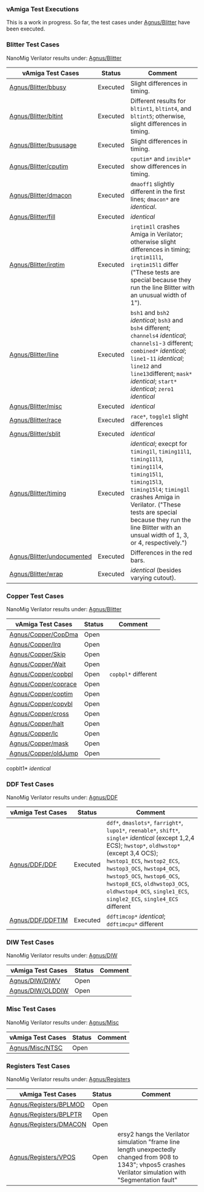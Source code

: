 ### vAmiga Test Executions

This is a work in progress. So far, the test cases under [Agnus/Blitter](https://github.com/dirkwhoffmann/vAmigaTS/tree/master/Agnus/Blitter) have been executed.

### Blitter Test Cases
NanoMig Verilator results under: [Agnus/Blitter](https://github.com/darius600/NanoMig-vAmigaTS-Results/tree/main/Agnus/Blitter)    

| vAmiga Test Cases                                                                                               | Status   | Comment  |
|-----------------------------------------------------------------------------------------------------------------|----------|----------|
| [Agnus/Blitter/bbusy](https://github.com/dirkwhoffmann/vAmigaTS/tree/master/Agnus/Blitter/bbusy)                | Executed | Slight differences in timing.  |
| [Agnus/Blitter/bltint](https://github.com/dirkwhoffmann/vAmigaTS/tree/master/Agnus/Blitter/bltint)              | Executed | Different results for `bltint1`, `bltint4`, and `bltint5`; otherwise, slight differences in timing.  |
| [Agnus/Blitter/bususage](https://github.com/dirkwhoffmann/vAmigaTS/tree/master/Agnus/Blitter/bususage)          | Executed | Slight differences in timing.   |
| [Agnus/Blitter/cputim](https://github.com/dirkwhoffmann/vAmigaTS/tree/master/Agnus/Blitter/cputim)              | Executed | `cputim*` and `invible*` show differences in timing.   |
| [Agnus/Blitter/dmacon](https://github.com/dirkwhoffmann/vAmigaTS/tree/master/Agnus/Blitter/dmacon)              | Executed | `dmaoff1` slightly different in the first lines; `dmacon*` are *identical*.  |
| [Agnus/Blitter/fill](https://github.com/dirkwhoffmann/vAmigaTS/tree/master/Agnus/Blitter/fill)                  | Executed | *identical*  |
| [Agnus/Blitter/irqtim](https://github.com/dirkwhoffmann/vAmigaTS/tree/master/Agnus/Blitter/irqtim)              | Executed | `irqtim1l` crashes Amiga in Verilator; otherwise slight differences in timing; `irqtim11l1`, `irqtim15l1` differ ("These tests are special because they run the line Blitter with an unusual width of 1").  |
| [Agnus/Blitter/line](https://github.com/dirkwhoffmann/vAmigaTS/tree/master/Agnus/Blitter/line)                  | Executed | `bsh1` and `bsh2` *identical*; `bsh3` and `bsh4` different; `channels4` *identical*; `channels1`-`3` different; `combined*` *identical*; `line1`-`11` *identical*; `line12` and `line13`different; `mask*` *identical*; `start*` *identical*; `zero1` *identical*  |
| [Agnus/Blitter/misc](https://github.com/dirkwhoffmann/vAmigaTS/tree/master/Agnus/Blitter/misc)                  | Executed | *identical*   |
| [Agnus/Blitter/race](https://github.com/dirkwhoffmann/vAmigaTS/tree/master/Agnus/Blitter/race)                  | Executed | `race*`, `toggle1` slight differences   |
| [Agnus/Blitter/sblit](https://github.com/dirkwhoffmann/vAmigaTS/tree/master/Agnus/Blitter/sblit)                | Executed | *identical*   |
| [Agnus/Blitter/timing](https://github.com/dirkwhoffmann/vAmigaTS/tree/master/Agnus/Blitter/timing)              | Executed | *identical*; execpt for `timing1l`, `timing11l1`, `timing11l3`, `timing11l4`, `timing15l1`, `timing15l3`, `timing15l4`; `timing1l` crashes Amiga in Verilator. ("These tests are special because they run the line Blitter with an unsual width of 1, 3, or 4, respectively.") |
| [Agnus/Blitter/undocumented](https://github.com/dirkwhoffmann/vAmigaTS/tree/master/Agnus/Blitter/undocumented)  | Executed | Differences in the red bars.   |
| [Agnus/Blitter/wrap](https://github.com/dirkwhoffmann/vAmigaTS/tree/master/Agnus/Blitter/wrap)                  | Executed | *identical* (besides varying cutout).   |

### Copper Test Cases
NanoMig Verilator results under: [Agnus/Blitter](https://github.com/darius600/NanoMig-vAmigaTS-Results/tree/main/Agnus/Copper)    

| vAmiga Test Cases                                                                                            | Status   | Comment  |
|--------------------------------------------------------------------------------------------------------------|----------|---------------------------------------------------------------------------------------------------------------------------------------------------------|
| [Agnus/Copper/CopDma](https://github.com/dirkwhoffmann/vAmigaTS/tree/master/Agnus/Copper/CopDma)             | Open     |                                                                                                                                                         |
| [Agnus/Copper/Irq](https://github.com/dirkwhoffmann/vAmigaTS/tree/master/Agnus/Copper/Irq)                   | Open     |                                                                                                                                                         |
| [Agnus/Copper/Skip](https://github.com/dirkwhoffmann/vAmigaTS/tree/master/Agnus/Copper/Skip)                 | Open     |                                                                                                                                                         |
| [Agnus/Copper/Wait](https://github.com/dirkwhoffmann/vAmigaTS/tree/master/Agnus/Copper/Wait)                 | Open     |                                                                                                                                                         |
| [Agnus/Copper/copbpl](https://github.com/dirkwhoffmann/vAmigaTS/tree/master/Agnus/Copper/copbpl)             | Open     | `copbpl*` different                                                                                                                                                        |
| [Agnus/Copper/coprace](https://github.com/dirkwhoffmann/vAmigaTS/tree/master/Agnus/Copper/coprace)           | Open     |                                                                                                                                                         |
| [Agnus/Copper/coptim](https://github.com/dirkwhoffmann/vAmigaTS/tree/master/Agnus/Copper/coptim)             | Open     |                                                                                                                                                         |
| [Agnus/Copper/copvbl](https://github.com/dirkwhoffmann/vAmigaTS/tree/master/Agnus/Copper/copvbl)             | Open     |                                                                                                                                                         |
| [Agnus/Copper/cross](https://github.com/dirkwhoffmann/vAmigaTS/tree/master/Agnus/Copper/cross)               | Open     |                                                                                                                                                         |
| [Agnus/Copper/halt](https://github.com/dirkwhoffmann/vAmigaTS/tree/master/Agnus/Copper/halt)                 | Open     |                                                                                                                                                         |
| [Agnus/Copper/lc](https://github.com/dirkwhoffmann/vAmigaTS/tree/master/Agnus/Copper/lc)                     | Open     |                                                                                                                                                         |
| [Agnus/Copper/mask](https://github.com/dirkwhoffmann/vAmigaTS/tree/master/Agnus/Copper/mask)                 | Open     |                                                                                                                                                         |
| [Agnus/Copper/oldJump](https://github.com/dirkwhoffmann/vAmigaTS/tree/master/Agnus/Blitter/oldJump)          | Open     |                                                                                                                                                         |

copblt1* *identical*


### DDF Test Cases
NanoMig Verilator results under: [Agnus/DDF](https://github.com/darius600/NanoMig-vAmigaTS-Results/tree/main/Agnus/DDF)    

| vAmiga Test Cases                                                                      | Status   | Comment                                                                                                                                                                                                                                            |
|----------------------------------------------------------------------------------------|----------|----------------------------------------------------------------------------------------------------------------------------------------------------------------------------------------------------------------------------------------------------|
| [Agnus/DDF/DDF](https://github.com/dirkwhoffmann/vAmigaTS/tree/master/Agnus/DDF/DDF)    | Executed | `ddf*`, `dmaslots*`, `farright*`, `lupo1*`, `reenable*`, `shift*`, `single*` *identical* (except 1,2,4 ECS); `hwstop*`, `oldhwstop*` (except 3,4 OCS); `hwstop1_ECS`, `hwstop2_ECS`, `hwstop3_OCS`, `hwstop4_OCS`, `hwstop5_OCS`, `hwstop6_OCS`, `hwstop8_ECS`, `oldhwstop3_OCS`, `oldhwstop4_OCS`, `single1_ECS`, `single2_ECS`, `single4_ECS` different |
| [Agnus/DDF/DDFTIM](https://github.com/dirkwhoffmann/vAmigaTS/tree/master/Agnus/DDF/DDFTIM) | Executed | `ddftimcop*` *identical*; `ddftimcpu*` different                                                                                                                                                                                                    |



### DIW Test Cases
NanoMig Verilator results under: [Agnus/DIW](https://github.com/darius600/NanoMig-vAmigaTS-Results/tree/main/Agnus/DIW)    

| vAmiga Test Cases                                                                                                   | Status   | Comment                                                                                                                                                 |
|-------------------------------------------------------------------------------------------------------------|----------|---------------------------------------------------------------------------------------------------------------------------------------------------------|
| [Agnus/DIW/DIWV](https://github.com/dirkwhoffmann/vAmigaTS/tree/master/Agnus/DIW/DIWV)             | Open     |                                                                                                                                                         |
| [Agnus/DIW/OLDDIW](https://github.com/dirkwhoffmann/vAmigaTS/tree/master/Agnus/DIW/OLDDIW)             | Open     |                                                                                                                                                         |



### Misc Test Cases
NanoMig Verilator results under: [Agnus/Misc](https://github.com/darius600/NanoMig-vAmigaTS-Results/tree/main/Agnus/Misc)    

| vAmiga Test Cases                                                                                                   | Status   | Comment                                                                                                                                                 |
|-------------------------------------------------------------------------------------------------------------|----------|---------------------------------------------------------------------------------------------------------------------------------------------------------|
| [Agnus/Misc/NTSC](https://github.com/dirkwhoffmann/vAmigaTS/tree/master/Agnus/Misc/NTSC)             | Open     |                                                                                                                                                         |


### Registers Test Cases
NanoMig Verilator results under: [Agnus/Registers](https://github.com/darius600/NanoMig-vAmigaTS-Results/tree/main/Agnus/Registers)    

| vAmiga Test Cases                                                                                                   | Status   | Comment                                                                                                                                                 |
|-------------------------------------------------------------------------------------------------------------|----------|---------------------------------------------------------------------------------------------------------------------------------------------------------|
| [Agnus/Registers/BPLMOD](https://github.com/dirkwhoffmann/vAmigaTS/tree/master/Agnus/Registers/BPLMOD)             | Open     |                                                                                                                                                         |
| [Agnus/Registers/BPLPTR](https://github.com/dirkwhoffmann/vAmigaTS/tree/master/Agnus/Registers/BPLPTR)                   | Open     |                                                                                                                                                         |
| [Agnus/Registers/DMACON](https://github.com/dirkwhoffmann/vAmigaTS/tree/master/Agnus/Registers/DMACON)                 | Open     |                                                                                                                                                         |
| [Agnus/Registers/VPOS](https://github.com/dirkwhoffmann/vAmigaTS/tree/master/Agnus/Registers/VPOS)                 | Open     | ersy2 hangs the Verilator simulation "frame line length unexpectedly changed from 908 to 1343"; vhpos5 crashes Verilator simulation with "Segmentation fault" |


